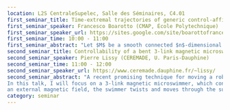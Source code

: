```yaml
---
location: L2S CentraleSupelec, Salle des Séminaires, C4.01
first_seminar_title: Time-extremal trajectories of generic control-affine systems have at most finite-order Fuller singularities
first_seminar_speaker: Francesco Boarotto (CMAP, École Polytechnique)
first_seminar_speaker_url: https://sites.google.com/site/boarottofrancesco/
first_seminar_time: 10:00 - 11:00
first_seminar_abstract: "Let $M$ be a smooth connected $n$-dimensional manifold, and consider on it the control-affine system $$\dot{q}=f_0(q)+uf_1(q),\quad u\in[-1,1].$$ <\br> Time-extremal trajectories for the time-optimal control problem associated to this system are driven by controls $u$, whose set $\Sigma$ of discontinuities is possibly stratified as follows: $\Sigma_0$ is the set of isolated points in $\Sigma$ (switching times) and, recursively, the $k$-th order Fuller times $\Sigma_k$ are found as the isolated points of $\Sigma\setminus\left(\bigcup_{j=0}^{k-1}\Sigma_j\right)$. <\br>In this talk we show that, in fact, for the generic choice of the pair $(f_0,f_1)$ there exists an integer $N>0$ such that the control $u$ associated to any time-extremal trajectory admits at most Fuller times of order $N$. In particular, $u$ is smooth out of a set of measure zero. </br> This is a joint work with Mario Sigalotti."
second_seminar_title: Controllability of a bent 3-link magnetic microswimmer
second_seminar_speaker: Pierre Lissy (CEREMADE, U. Paris-Dauphine)
second_seminar_time: 11:00 - 12:00
second_seminar_speaker_url: https://www.ceremade.dauphine.fr/~lissy/
second_seminar_abstract: "A recent promising technique for moving a robotic micro-swimmer (in view notably of medical applications) is to apply an external magnetic field.
In this talk, I will focus on a 3-link magnetic microswimmer, which consists of three rigid magnetized segments connected by two torsional springs, one of the springs  being twisted, so that the swimmer is not aligned at rest. By acting on it with
an external magnetic field, the swimmer twists and moves through the surrounding fluid. After explaining some specific difficulties coming from the Low Reynolds number regime, I will explain how to model the problem thanks to a system of non-linear ODEs. By considering the external magnetic field as a control function, I will state a local partial controllability result around the equilibrium states. Then, I will propose a constructive method to find a magnetic field that allows the swimmer to move along a prescribed trajectory (tracking) in view of obtaining global partial controllability results. Finally, I will show some numerical simulations thats illustrates the practical difficulties of the tracking method due to the straight positions of the swimmer. This is a joint work with Laetitia Giraldi (INRIA Sophia), Jean-Baptiste Pomet (INRIA Sophia) and Clément Moreau (ENS Cachan)."
category: seminar
---
```


